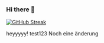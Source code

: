 ### Hi there 👋

[![GitHub Streak](https://streak-stats.demolab.com?user=Trimo-Last)](https://git.io/streak-stats)

heyyyyy! test123
Noch eine änderung
